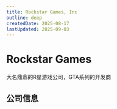 ```yaml
---
title: Rockstar Games, Inc
outline: deep
createdDate: 2025-08-17
lastUpdated: 2025-09-03
---
```

# Rockstar Games

大名鼎鼎的R星游戏公司，GTA系列的开发商

## 公司信息

<DirectHireCompanyTable state="new-york" city="new-york" companyJsonFileName="rockstar-games-inc" />